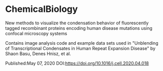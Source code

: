 # ChemicalBiology
New methods to visualize the condensation behavior of fluorescently tagged recombinant proteins encoding human disease mutations using confocal microscopy systems

Contains image analysis code and example data sets used in "Unblending of Transcriptional Condensates in Human Repeat Expansion Disease" by Shaon Basu, Denes Hnisz, et al.

Published:May 07, 2020 DOI:https://doi.org/10.1016/j.cell.2020.04.018
